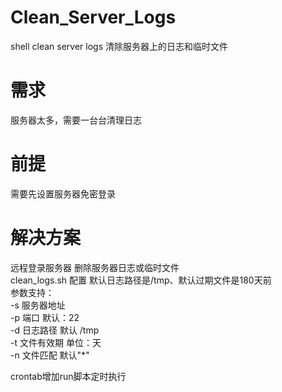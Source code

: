 # Clean_Server_Logs
shell clean server logs
清除服务器上的日志和临时文件

# 需求
服务器太多，需要一台台清理日志

# 前提
需要先设置服务器免密登录

# 解决方案
远程登录服务器 删除服务器日志或临时文件</br>
clean_logs.sh 配置 默认日志路径是/tmp、默认过期文件是180天前</br>
参数支持： </br>
-s 服务器地址</br>
-p 端口 默认：22</br>
-d 日志路径 默认 /tmp</br>
-t 文件有效期 单位：天</br>
-n 文件匹配 默认"*"</br>

crontab增加run脚本定时执行
